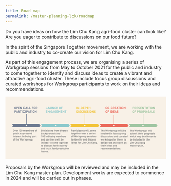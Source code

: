 ```yaml
---
title: Road map
permalink: /master-planning-lck/roadmap
---
```

Do you have ideas on how the Lim Chu Kang agri-food cluster can look like? Are you eager to contribute to discussions on our food future?

In the spirit of the Singapore Together movement, we are working with the public and industry to co-create our vision for Lim Chu Kang.

As part of this engagement process, we are organising a series of Workgroup sessions from May to October 2021 for the public and industry to come together to identify and discuss ideas to create a vibrant and attractive agri-food cluster. These include focus group discussions and curated workshops for Workgroup participants to work on their ideas and recommendations. 

![](/images/lckmp%20roadmap%20draft%201-01.png)

Proposals by the Workgroup will be reviewed and may be included in the Lim Chu Kang master plan. Development works are expected to commence in 2024 and will be carried out in phases.